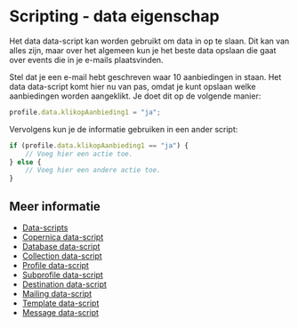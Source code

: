 # Scripting - data eigenschap

Het data data-script kan worden gebruikt om data in op te slaan. Dit kan 
van alles zijn, maar over het algemeen kun je het beste data opslaan die 
gaat over events die in je e-mails plaatsvinden.

Stel dat je een e-mail hebt geschreven waar 10 aanbiedingen in
staan. Het data data-script komt hier nu van pas, omdat je kunt opslaan 
welke aanbiedingen worden aangeklikt. Je doet dit op de volgende manier:

```javascript
profile.data.klikopAanbieding1 = "ja";
```

Vervolgens kun je de informatie gebruiken in een ander script:

```javascript
if (profile.data.klikopAanbieding1 == "ja") {
    // Voeg hier een actie toe.
} else {
    // Voeg hier een andere actie toe.
}
```

## Meer informatie

* [Data-scripts](./followups-scripting)
* [Copernica data-script](./followups-scripting-copernica)
* [Database data-script](./followups-scripting-database)
* [Collection data-script](./followups-scripting-collection)
* [Profile data-script](./followups-scripting-profile)
* [Subprofile data-script](./followups-scripting-subprofile)
* [Destination data-script](./followups-scripting-destination)
* [Mailing data-script](./followups-scripting-mailing)
* [Template data-script](./followups-scripting-template)
* [Message data-script](./followups-scripting-message)
